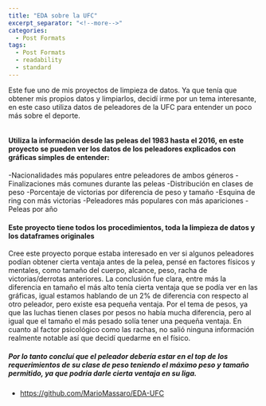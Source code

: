 ```yaml
---
title: "EDA sobre la UFC"
excerpt_separator: "<!--more-->"
categories:
  - Post Formats
tags:
  - Post Formats
  - readability
  - standard
---
```


Este fue uno de mis proyectos de limpieza de datos. Ya que tenía que obtener mis propios datos y limpiarlos, decidí irme por un tema interesante, en este caso utiliza datos de peleadores de la UFC para entender un poco más sobre el deporte.

<figure style="width: 600px">
  <img src="https://github.com/MarioMassaro/english/assets/images/mma.jpg" alt="">
</figure> 

<!--more-->

#### Utiliza la información desde las peleas del 1983 hasta el 2016, en este proyecto se pueden ver los datos de los peleadores explicados con gráficas simples de entender:

-Nacionalidades más populares entre peleadores de ambos géneros
-Finalizaciones más comunes durante las peleas
-Distribución en clases de peso
-Porcentaje de victorias por diferencia de peso y tamaño
-Esquina de ring con más victorias
-Peleadores más populares con más apariciones
-Peleas por año

#### Este proyecto tiene todos los procedimientos, toda la limpieza de datos y los dataframes originales

Cree este proyecto porque estaba interesado en ver si algunos peleadores podían obtener cierta ventaja antes de la pelea, pensé en factores físicos y mentales, como tamaño del cuerpo, alcance, peso, racha de victorias/derrotas anteriores. La conclusión fue clara, entre más la diferencia en tamaño el más alto tenía cierta ventaja que se podía ver en las gráficas, igual estamos hablando de un 2% de diferencia con respecto al otro peleador, pero existe esa pequeña ventaja. Por el tema de pesos, ya que las luchas tienen clases por pesos no había mucha diferencia, pero al igual que el tamaño el más pesado solía tener una pequeña ventaja. En cuanto al factor psicológico como las rachas, no salió ninguna información realmente notable así que decidí quedarme en el físico.

##### Por lo tanto concluí que el peleador debería estar en el top de los requerimientos de su clase de peso teniendo el máximo peso y tamaño permitido, ya que podría darle cierta ventaja en su liga.

  - https://github.com/MarioMassaro/EDA-UFC